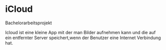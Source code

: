 iCloud
======

Bachelorarbeitsprojekt

Icloud ist eine kleine App mit der man 
Bilder aufnehmen kann und die auf ein entfernter 
Server speichert,wenn der Benutzer eine Internet Verbindung hat.
